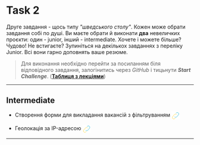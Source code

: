 # Task 2
Друге завдання - щось типу *"шведського столу"*. Кожен може обрати завдання собі по душі. 
Ви маєте обрати й виконати **два** невеличких проєкти: один - junior, інший - intermediate.
Хочете і можете більше? Чудово! Не встигаєте? Зупиніться на декількох завданнях з переліку Junior.
Всі вони гарно доповнять ваше резюме.</br>
> Для виконання необхідно перейти за посиланням біля відповідного завдання, залогінитись через *GitHub* і тицьнути ***Start Challenge***.
(**[Таблиця з лекціями](https://docs.google.com/spreadsheets/d/1SDxxkcWLVGtGAJ_X6-9lOAAfYdhU44zaEYIiKTABvLU/edit#gid=0)**)
------
## Intermediate
- Створення форми для викладання вакансій з фільтруванням
  [<img align="top" width="22px" height="22px" src="https://raw.githubusercontent.com/thank1ess/icons/master/link/5.png" />](https://www.frontendmentor.io/challenges/job-listings-with-filtering-ivstIPCt)
  
- Геолокація за IP-адресою
  [<img align="top" width="22px" height="22px" src="https://raw.githubusercontent.com/thank1ess/icons/master/link/5.png" />](https://www.frontendmentor.io/challenges/ip-address-tracker-I8-0yYAH0)

------